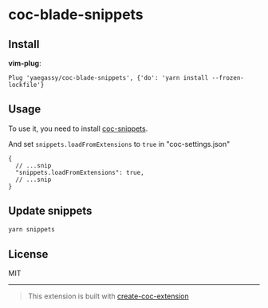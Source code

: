 # coc-blade-snippets

## Install

**vim-plug**:

```vim
Plug 'yaegassy/coc-blade-snippets', {'do': 'yarn install --frozen-lockfile'}
```

## Usage

To use it, you need to install [coc-snippets](https://github.com/neoclide/coc-snippets).

And set `snippets.loadFromExtensions` to `true` in "coc-settings.json"

```jsonc
{
  // ...snip
  "snippets.loadFromExtensions": true,
  // ...snip
}
```

## Update snippets

```sh
yarn snippets
```

## License

MIT

---

> This extension is built with [create-coc-extension](https://github.com/fannheyward/create-coc-extension)
